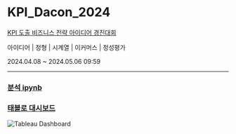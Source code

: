 # KPI_Dacon_2024

[KPI 도출 비즈니스 전략 아이디어 경진대회](https://dacon.io/competitions/official/236248/overview/description)

아이디어 | 정형 | 시계열 | 이커머스 | 정성평가

2024.04.08 ~ 2024.05.06 09:59 

----

### [분석 ipynb](https://github.com/jiin124/KPI_Dacon_2024/blob/main/dacon_%EC%A0%9C%EC%B6%9C%EC%9A%A9.ipynb)

### [태블로 대시보드](https://public.tableau.com/views/_17149215689720/sheet6?:language=ko-KR&:sid=&:display_count=n&:origin=viz_share_link)

![Tableau Dashboard](https://public.tableau.com/static/images/_1/_17149215689720/sheet6/1.png)

